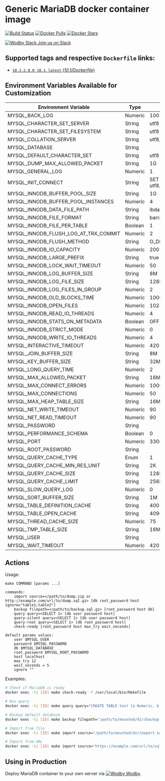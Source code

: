 # Generic MariaDB docker container image

[![Build Status](https://travis-ci.org/wodby/mariadb.svg?branch=master)](https://travis-ci.org/wodby/mariadb)
[![Docker Pulls](https://img.shields.io/docker/pulls/wodby/mariadb.svg)](https://hub.docker.com/r/wodby/mariadb)
[![Docker Stars](https://img.shields.io/docker/stars/wodby/mariadb.svg)](https://hub.docker.com/r/wodby/mariadb)

[![Wodby Slack](https://www.google.com/s2/favicons?domain=www.slack.com) Join us on Slack](https://slack.wodby.com/)

## Supported tags and respective `Dockerfile` links:

- [`10.1-2.0.0`, `10.1`, `latest` (*10.1/Dockerfile*)](https://github.com/wodby/mariadb/tree/master/10.1/Dockerfile)

## Environment Variables Available for Customization

| Environment Variable | Type | Default Value | Description |
| -------------------- | -----| ------------- | ----------- |
| MYSQL_BACK_LOG                        | Numeric | 100                                        | |
| MYSQL_CHARACTER_SET_SERVER            | String  | utf8                                       | |
| MYSQL_CHARACTER_SET_FILESYSTEM        | String  | utf8                                       | |
| MYSQL_COLLATION_SERVER                | String  | utf8_unicode_ci                            | |
| MYSQL_DATABASE                        | String  |                                            | |
| MYSQL_DEFAULT_CHARACTER_SET           | String  | utf8                                       | | 
| MYSQL_DUMP_MAX_ALLOWED_PACKET         | String  | 1G                                         | |
| MYSQL_GENERAL_LOG                     | Numeric | 1                                          | |
| MYSQL_INIT_CONNECT                    | String  | SET collation_connection = utf8_general_ci | |
| MYSQL_INNODB_BUFFER_POOL_SIZE         | String  | 1G                                         | |
| MYSQL_INNODB_BUFFER_POOL_INSTANCES    | Numeric | 4                                          | |
| MYSQL_INNODB_DATA_FILE_PATH           | String  | ibdata1:10M:autoextend:max:10G             | |
| MYSQL_INNODB_FILE_FORMAT              | String  | barracuda                                  | |
| MYSQL_INNODB_FILE_PER_TABLE           | Boolean | 1                                          | |
| MYSQL_INNODB_FLUSH_LOG_AT_TRX_COMMIT  | Numeric | 2                                          | |
| MYSQL_INNODB_FLUSH_METHOD             | String  | O_DIRECT                                   | |
| MYSQL_INNODB_IO_CAPACITY              | Numeric | 200                                        | |
| MYSQL_INNODB_LARGE_PREFIX             | String  | true                                       | |
| MYSQL_INNODB_LOCK_WAIT_TIMEOUT        | Numeric | 50                                         | |
| MYSQL_INNODB_LOG_BUFFER_SIZE          | String  | 8M                                         | |
| MYSQL_INNODB_LOG_FILE_SIZE            | String  | 128M                                       | |
| MYSQL_INNODB_LOG_FILES_IN_GROUP       | Numeric | 2                                          | |
| MYSQL_INNODB_OLD_BLOCKS_TIME          | Numeric | 1000                                       | |
| MYSQL_INNODB_OPEN_FILES               | Numeric | 1024                                       | |
| MYSQL_INNODB_READ_IO_THREADS          | Numeric | 4                                          | |
| MYSQL_INNODB_STATS_ON_METADATA        | Boolean | OFF                                        | |
| MYSQL_INNODB_STRICT_MODE              | Numeric | 0                                          | |
| MYSQL_INNODB_WRITE_IO_THREADS         | Numeric | 4                                          | |
| MYSQL_INTERACTIVE_TIMEOUT             | Numeric | 420                                        | |
| MYSQL_JOIN_BUFFER_SIZE                | String  | 8M                                         | |
| MYSQL_KEY_BUFFER_SIZE                 | String  | 32M                                        | |
| MYSQL_LONG_QUERY_TIME                 | Numeric | 2                                          | |
| MYSQL_MAX_ALLOWED_PACKET              | String  | 16M                                        | |
| MYSQL_MAX_CONNECT_ERRORS              | Numeric | 100000                                     | |
| MYSQL_MAX_CONNECTIONS                 | Numeric | 50                                         | |
| MYSQL_MAX_HEAP_TABLE_SIZE             | String  | 16M                                        | |
| MYSQL_NET_WRITE_TIMEOUT               | Numeric | 90                                         | |
| MYSQL_NET_READ_TIMEOUT                | Numeric | 90                                         | |
| MYSQL_PASSWORD                        | String  |                                            | |
| MYSQL_PERFORMANCE_SCHEMA              | Boolean | 0                                          | |
| MYSQL_PORT                            | Numeric | 3306                                       | |
| MYSQL_ROOT_PASSWORD                   | String  |                                            | REQUIRED |
| MYSQL_QUERY_CACHE_TYPE                | Enum    | 1                                          | |
| MYSQL_QUERY_CACHE_MIN_RES_UNIT        | String  | 2K                                         | |
| MYSQL_QUERY_CACHE_SIZE                | String  | 128M                                       | |
| MYSQL_QUERY_CACHE_LIMIT               | String  | 256K                                       | |
| MYSQL_SLOW_QUERY_LOG                  | Numeric | 0                                          | |
| MYSQL_SORT_BUFFER_SIZE                | String  | 1M                                         | |
| MYSQL_TABLE_DEFINITION_CACHE          | String  | 400                                        | |
| MYSQL_TABLE_OPEN_CACHE                | String  | 4096                                       | |
| MYSQL_THREAD_CACHE_SIZE               | Numeric | 75                                         | |
| MYSQL_TMP_TABLE_SIZE                  | String  | 16M                                        | |
| MYSQL_USER                            | String  |                                            | |
| MYSQL_WAIT_TIMEOUT                    | Numeric | 420                                        | |

## Actions

Usage:
```
make COMMAND [params ...]
 
commands:
    import source=</path/to/dump.zip or http://example.com/url/to/dump.sql.gz> [db root_password host ignore="table1;table2"] 
    backup filepath=</path/to/backup.sql.gz> [root_password host db] 
    query query=<SELECT 1> [db user password host] 
    query-silent query=<SELECT 1> [db user password host] 
    query-root query=<SELECT 1> [db root_password host]
    check-ready [root_password host max_try wait_seconds]  
    
default params values:
    user $MYSQL_USER
    password $MYSQL_PASSWORD
    db $MYSQL_DATABASE
    root_password $MYSQL_ROOT_PASSWORD
    host localhost
    max_try 12
    wait_seconds = 5
    ignore ""
```

Examples:

```bash
# Check if MariaDB is ready
docker exec -ti [ID] make check-ready -f /usr/local/bin/Makefile

# Run query
docker exec -ti [ID] make query query="CREATE TABLE test (a Numeric, b Numeric, c VARCHAR(255))" -f /usr/local/bin/actions.mk

# Backup default database
docker exec -ti [ID] make backup filepath="/path/to/mounted/dir/backup.sql.gz" -f /usr/local/bin/actions.mk

# Import from file
docker exec -ti [ID] make import source="/path/to/mounted/dir/export.sql.gz" -f /usr/local/bin/actions.mk

# Import from URL
docker exec -ti [ID] make import source="https://example.com/url/to/sql/dump.zip" -f /usr/local/bin/actions.mk
```

## Using in Production

Deploy MariaDB container to your own server via [![Wodby](https://www.google.com/s2/favicons?domain=wodby.com) Wodby](https://wodby.com).
